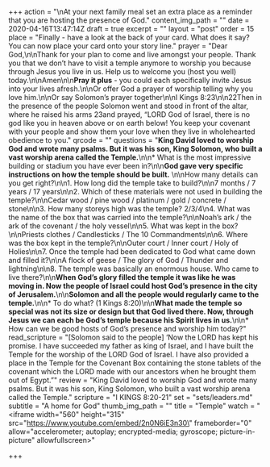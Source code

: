 +++
action = "\nAt your next family meal set an extra place as a reminder that you are hosting the presence of God."
content_img_path = ""
date = 2020-04-16T13:47:14Z
draft = true
excerpt = ""
layout = "post"
order = 15
place = "Finally - have a look at the back of your card. What does it say? You can now place your card onto your story line."
prayer = "Dear God,\n\nThank for your plan to come and live amongst your people. Thank you that we don’t have to visit a temple anymore to worship you because through Jesus you live in us. Help us to welcome you (host you well) today.\n\nAmen\n\n**Pray it plus** - you could each specifically invite Jesus into your lives afresh.\n\nOr offer God a prayer of worship telling why you love him.\n\nOr say Solomon’s prayer together\n\nI Kings 8:23\n\n22Then in the presence of the people Solomon went and stood in front of the altar, where he raised his arms 23and prayed, “LORD God of Israel, there is no god like you in heaven above or on earth below! You keep your covenant with your people and show them your love when they live in wholehearted obedience to you."
qrcode = ""
questions = "**King David loved to worship God and wrote many psalms. But it was his son, King Solomon, who built a vast worship arena called the Temple.**\n\n* What is the most impressive building or stadium you have ever been in?\n\n**God gave very specific instructions on how the temple should be built.** \n\nHow many details can you get right?\n\n1. How long did the temple take to build?\n\n7 months / 7 years / 17 years\n\n2. Which of these materials were not used in building the temple?\n\nCedar wood / pine wood / platinum / gold / concrete / stone\n\n3. How many storeys high was the temple? 2/3/4\n4. What was the name of the box that was carried into the temple?\n\nNoah’s ark / the ark of the covenant / the holy vessel\n\n5. What was kept in the box?\n\nPriests clothes / Candlesticks / The 10 Commandments\n\n6. Where was the box kept in the temple?\n\nOuter court / Inner court / Holy of Holies\n\n7. Once the temple had been dedicated to God what came down and filled it?\n\nA flock of geese / The glory of God / Thunder and lightning\n\n8. The temple was basically an enormous house. Who came to live there?\n\n**When God’s glory filled the temple it was like he was moving in. Now the people of Israel could host God’s presence in the city of Jerusalem.**\n\n**Solomon and all the people would regularly came to the temple.**\n\n* To do what? (1 Kings 8:20)\n\n**What made the temple so special was not its size or design but that God lived there. Now, through Jesus we can each be God’s temple because his Spirit lives in us.**\n\n* How can we be good hosts of God’s presence and worship him today?"
read_scripture = "[Solomon said to the people] ‘Now the LORD has kept his promise. I have succeeded my father as king of Israel, and I have built the Temple for the worship of the LORD God of Israel. I have also provided a place in the Temple for the Covenant Box containing the stone tablets of the covenant which the LORD made with our ancestors when he brought them out of Egypt.”"
review = "King David loved to worship God and wrote many psalms. But it was his son, King Solomon, who built a vast worship arena called the Temple."
scripture = "I KINGS 8:20-21"
set = "sets/leaders.md"
subtitle = "A home for God"
thumb_img_path = ""
title = "Temple"
watch = "<iframe width=\"560\" height=\"315\" src=\"https://www.youtube.com/embed/2n0N6iE3n30\" frameborder=\"0\" allow=\"accelerometer; autoplay; encrypted-media; gyroscope; picture-in-picture\" allowfullscreen></iframe>"

+++

